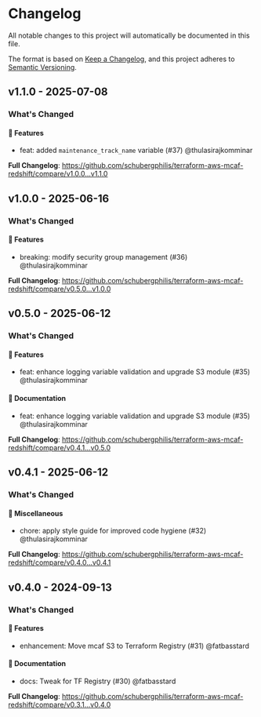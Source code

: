 # Changelog

All notable changes to this project will automatically be documented in this file.

The format is based on [Keep a Changelog](https://keepachangelog.com/en/1.0.0/),
and this project adheres to [Semantic Versioning](https://semver.org/spec/v2.0.0.html).

## v1.1.0 - 2025-07-08

### What's Changed

#### 🚀 Features

* feat: added `maintenance_track_name` variable (#37) @thulasirajkomminar

**Full Changelog**: https://github.com/schubergphilis/terraform-aws-mcaf-redshift/compare/v1.0.0...v1.1.0

## v1.0.0 - 2025-06-16

### What's Changed

#### 🚀 Features

* breaking: modify security group management (#36) @thulasirajkomminar

**Full Changelog**: https://github.com/schubergphilis/terraform-aws-mcaf-redshift/compare/v0.5.0...v1.0.0

## v0.5.0 - 2025-06-12

### What's Changed

#### 🚀 Features

* feat: enhance logging variable validation and upgrade S3 module (#35) @thulasirajkomminar

#### 📖 Documentation

* feat: enhance logging variable validation and upgrade S3 module (#35) @thulasirajkomminar

**Full Changelog**: https://github.com/schubergphilis/terraform-aws-mcaf-redshift/compare/v0.4.1...v0.5.0

## v0.4.1 - 2025-06-12

### What's Changed

#### 🧺 Miscellaneous

* chore: apply style guide for improved code hygiene (#32) @thulasirajkomminar

**Full Changelog**: https://github.com/schubergphilis/terraform-aws-mcaf-redshift/compare/v0.4.0...v0.4.1

## v0.4.0 - 2024-09-13

### What's Changed

#### 🚀 Features

* enhancement: Move mcaf S3 to Terraform Registry (#31) @fatbasstard

#### 📖 Documentation

* docs: Tweak for TF Registry (#30) @fatbasstard

**Full Changelog**: https://github.com/schubergphilis/terraform-aws-mcaf-redshift/compare/v0.3.1...v0.4.0
